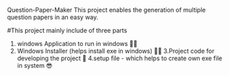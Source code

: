 Question-Paper-Maker
This project enables the generation of multiple question papers in an easy way.

#This project mainly include of three parts

1. windows Application to run in windows 🐱‍👤
2. Windows Installer (helps install exe in windows) 🐱‍💻
3.Project code for developing the project 🎉
4.setup file - which helps to create own exe file in system 😎

